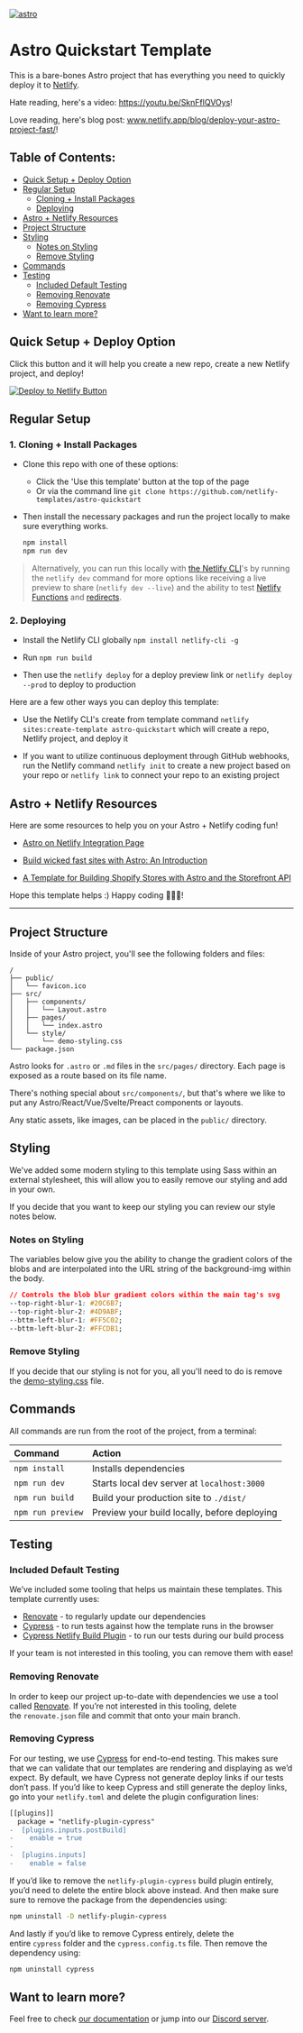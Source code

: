  [![astro](https://user-images.githubusercontent.com/3611928/167888733-9bf21eda-d051-46f3-9184-12b14e21a10a.png)](https://ntl.fyi/3LZGn73)

# Astro Quickstart Template   

This is a bare-bones Astro project that has everything you need to quickly deploy it to [Netlify](https://netlify.com). 

Hate reading, here's a video: https://youtu.be/SknFflQVOys!

Love reading, here's blog post: www.netlify.app/blog/deploy-your-astro-project-fast/!

## Table of Contents:

- [Quick Setup + Deploy Option](#quick-setup--deploy-option)
- [Regular Setup](#regular-setup)
  - [Cloning + Install Packages](#1-cloning--install-packages)
  - [Deploying](#2-deploying)
- [Astro + Netlify Resources](#astro--netlify-resources)
- [Project Structure](#project-structure)
- [Styling](#styling)
  - [Notes on Styling](#notes-on-styling)
  - [Remove Styling](#remove-styling)
- [Commands](#commands)
- [Testing](#testing)
  - [Included Default Testing](#included-default-testing)
  - [Removing Renovate](#removing-renovate)
  - [Removing Cypress](#removing-cypress)
- [Want to learn more?](#want-to-learn-more)

## Quick Setup + Deploy Option

Click this button and it will help you create a new repo, create a new Netlify project, and deploy!

[![Deploy to Netlify Button](https://www.netlify.com/img/deploy/button.svg)](https://app.netlify.com/start/deploy?repository=https://github.com/netlify-templates/astro-quickstart)

## Regular Setup

 ### 1. Cloning + Install Packages

  - Clone this repo with one of these options:

    - Click the 'Use this template' button at the top of the page
    - Or via the command line `git clone https://github.com/netlify-templates/astro-quickstart`

  - Then install the necessary packages and run the project locally to make sure everything works.

    ```bash
    npm install
    npm run dev
    ```

  > Alternatively, you can run this locally with [the Netlify CLI](https://docs.netlify.com/cli/get-started/)'s by running the `netlify dev` command for more options like receiving a live preview to share (`netlify dev --live`) and the ability to test [Netlify Functions](https://www.netlify.com/products/functions) and [redirects](https://docs.netlify.com/routing/redirects/). 

  ### 2. Deploying
  - Install the Netlify CLI globally `npm install netlify-cli -g`
    
  - Run `npm run build`

  - Then use the `netlify deploy` for a deploy preview link or `netlify deploy --prod` to deploy to production

  Here are a few other ways you can deploy this template:
    
  - Use the Netlify CLI's create from template command `netlify sites:create-template astro-quickstart` which will create a repo, Netlify project, and deploy it
    
  - If you want to utilize continuous deployment through GitHub webhooks, run the Netlify command `netlify init` to create a new project based on your repo or `netlify link` to connect your repo to an existing project

## Astro + Netlify Resources

Here are some resources to help you on your Astro + Netlify coding fun!

- [Astro on Netlify Integration Page](https://docs.netlify.com/integrations/frameworks/astro)

- [Build wicked fast sites with Astro: An Introduction](https://www.netlify.com/blog/2021/07/08/build-wicked-fast-sites-with-astro-an-introduction/#main)

- [A Template for Building Shopify Stores with Astro and the Storefront API](https://www.netlify.com/blog/2021/07/23/build-a-modern-shopping-site-with-astro-and-serverless-functions)

Hope this template helps :) Happy coding 👩🏻‍💻!

---

## Project Structure

Inside of your Astro project, you'll see the following folders and files:

```
/
├── public/
│   └── favicon.ico
├── src/
│   ├── components/
│   │   └── Layout.astro
│   ├── pages/
│   │   └── index.astro
│   └── style/
│       └── demo-styling.css
└── package.json
```

Astro looks for `.astro` or `.md` files in the `src/pages/` directory. Each page is exposed as a route based on its file name.

There's nothing special about `src/components/`, but that's where we like to put any Astro/React/Vue/Svelte/Preact components or layouts.

Any static assets, like images, can be placed in the `public/` directory.

## Styling

We've added some modern styling to this template using Sass within an external stylesheet, this will allow you to easily remove our styling and add in your own. 

If you decide that you want to keep our styling you can review our style notes below. 

### Notes on Styling

The variables below give you the ability to change the gradient colors of the blobs and are interpolated into the URL string of the background-img within the body. 

```css
// Controls the blob blur gradient colors within the main tag's svg
--top-right-blur-1: #20C6B7;
--top-right-blur-2: #4D9ABF;
--bttm-left-blur-1: #FF5C02;
--bttm-left-blur-2: #FFCDB1;
```

### Remove Styling

If you decide that our styling is not for you, all you'll need to do is remove the [demo-styling.css](https://github.com/netlify-templates/astro-quickstart/tree/main/src/style/demo-styling.css) file. 


## Commands

All commands are run from the root of the project, from a terminal:

| Command           | Action                                       |
| :---------------- | :------------------------------------------- |
| `npm install`     | Installs dependencies                        |
| `npm run dev`     | Starts local dev server at `localhost:3000`  |
| `npm run build`   | Build your production site to `./dist/`      |
| `npm run preview` | Preview your build locally, before deploying |

## Testing

### Included Default Testing

We’ve included some tooling that helps us maintain these templates. This template currently uses:

- [Renovate](https://www.mend.io/free-developer-tools/renovate/) - to regularly update our dependencies
- [Cypress](https://www.cypress.io/) - to run tests against how the template runs in the browser
- [Cypress Netlify Build Plugin](https://github.com/cypress-io/netlify-plugin-cypress) - to run our tests during our build process

If your team is not interested in this tooling, you can remove them with ease!

### Removing Renovate

In order to keep our project up-to-date with dependencies we use a tool called [Renovate](https://github.com/marketplace/renovate). If you’re not interested in this tooling, delete the `renovate.json` file and commit that onto your main branch.

### Removing Cypress

For our testing, we use [Cypress](https://www.cypress.io/) for end-to-end testing. This makes sure that we can validate that our templates are rendering and displaying as we’d expect. By default, we have Cypress not generate deploy links if our tests don’t pass. If you’d like to keep Cypress and still generate the deploy links, go into your `netlify.toml` and delete the plugin configuration lines:

```diff
[[plugins]]
  package = "netlify-plugin-cypress"
-  [plugins.inputs.postBuild]
-    enable = true
-
-  [plugins.inputs]
-    enable = false 
```

If you’d like to remove the `netlify-plugin-cypress` build plugin entirely, you’d need to delete the entire block above instead. And then make sure sure to remove the package from the dependencies using:

```bash
npm uninstall -D netlify-plugin-cypress
```

And lastly if you’d like to remove Cypress entirely, delete the entire `cypress` folder and the `cypress.config.ts` file. Then remove the dependency using:

```bash
npm uninstall cypress
```

## Want to learn more?

Feel free to check [our documentation](https://github.com/withastro/astro) or jump into our [Discord server](https://astro.build/chat).
